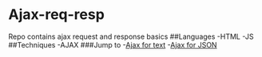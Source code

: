 # Ajax-req-resp
Repo contains ajax request and response basics
##Languages
-HTML
-JS
##Techniques
-AJAX
###Jump to 
-[Ajax for text](https://vanssign.github.io/Ajax-req-resp/ajaxfortext.html) 
-[Ajax for JSON](https://vanssign.github.io/Ajax-req-resp/ajaxforjson.html)